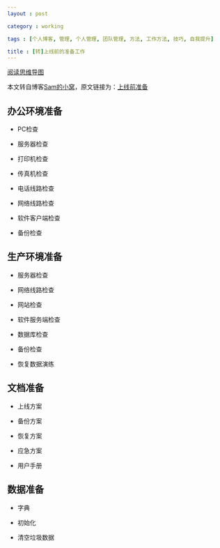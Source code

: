 ```yaml
---
layout : post

category : working

tags : [个人博客, 管理, 个人管理, 团队管理, 方法, 工作方法, 技巧, 自我提升]

title : [转]上线前的准备工作
---
```



[阅读思维导图](https://www.mindmeister.com/external/drive/do_open?file_id=0B6K98da0px63WGwyVTlaZEtwY28)


本文转自博客[Sam的小窝](http://samrain.github.com/)，原文链接为：[上线前准备](http://samrain.github.io/tech/2013/04/23/prepare-for-go-live/)

## 办公环境准备

- PC检查

- 服务器检查

- 打印机检查

- 传真机检查

- 电话线路检查

- 网络线路检查

- 软件客户端检查

- 备份检查

## 生产环境准备

- 服务器检查

- 网络线路检查

- 网站检查

- 软件服务端检查

- 数据库检查

- 备份检查

- 恢复数据演练

## 文档准备

- 上线方案

- 备份方案

- 恢复方案

- 应急方案

- 用户手册

## 数据准备

- 字典

- 初始化

- 清空垃圾数据